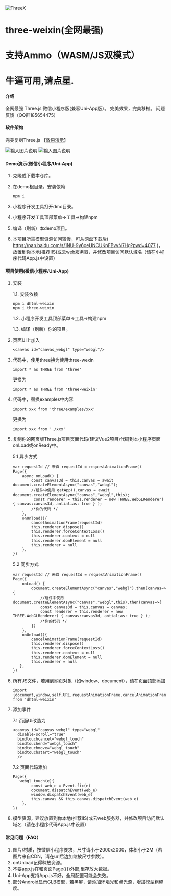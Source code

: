 ![ThreeX](ThreeX.jpeg)
# three-weixin(全网最强)
# 支持Ammo（WASM/JS双模式）
# 牛逼可用,请点星.

#### 介绍
全网最强 Three.js 微信小程序版(兼容Uni-App版）。
完美效果，完美移植。
问题反馈（QQ群185654475）

#### 软件架构
完美复刻Three.js
【[效果演示](https://www.bilibili.com/video/BV1Ed4y1q7CE)】

![输入图片说明](1.png)
![输入图片说明](2.png)



#### Demo演示(微信小程序/Uni-App)

1.  克隆或下载本仓库。
2.  在demo根目录，安装依赖

    ```
    npm i
    ```
    
3.  小程序开发工具打开dmo目录。
4.  小程序开发工具顶部菜单->工具->构建npm
5.  编译（刷新）本demo项目。
6.  本项目所需模型资源访问较慢，可从网盘下载后( https://pan.baidu.com/s/1NU-9y6oeUNCUKpFBvvN7Hg?pwd=4077 )，放置到你本地(推荐IIS)或云web服务器，并修改项目访问默认域名（请在小程序代码App.js中设置）

#### 项目使用(微信小程序/Uni-App)

1.  安装

    1.1. 安装依赖

    ```
    npm i dhtml-weixin
    npm i three-weixin
    ```

    1.2.  小程序开发工具顶部菜单->工具->构建npm

    1.3.  编译（刷新）你的项目。

2.  页面UI上加入 

    ```
    <canvas id="canvas_webgl" type="webgl"/>
    ```

3.  代码中，使用three换为使用three-wexin

    ```
    import * as THREE from 'three'
    ```
    更换为
    ```
    import * as THREE from 'three-weixin'
    ```

4.  代码中，替换examples中内容

    ```
    import xxx from 'three/examples/xxx'
    ``` 
    更换为
    ```
    import xxx from './xxx'
    ```

5.  复制你的网页版Three.js项目页面代码(建议Vue2项目)代码到本小程序页面onLoad或onReady中。

    5.1 异步方式

    ```
    var requestId // 来自 requestId = requestAnimationFrame()
    Page({
        async onLoad() {
            const canvas3d = this.canvas = await document.createElementAsync("canvas","webgl");
            //组件中使用 getApp().canvas = await document.createElementAsync("canvas","webgl",this);
             const renderer = this.renderer = new THREE.WebGLRenderer( { canvas:canvas3d, antialias: true } );
            /*你的代码 */
        },
        onUnload(){
            cancelAnimationFrame(requestId)
            this.renderer.dispose()
            this.renderer.forceContextLoss()
            this.renderer.context = null
            this.renderer.domElement = null
            this.renderer = null
        },
    })
    ```

    5.2 同步方式

    ```
    var requestId // 来自 requestId = requestAnimationFrame()
    Page({
        onLoad() {
            document.createElementAsync("canvas","webgl").then(canvas=>{
                //组件中使用 document.createElementAsync("canvas","webgl",this).then(canvas=>{
                const canvas3d = this.canvas = canvas;
                const renderer = this.renderer = new THREE.WebGLRenderer( { canvas:canvas3d, antialias: true } );
                /*你的代码 */
            })
        },
        onUnload(){
            cancelAnimationFrame(requestId)
            this.renderer.dispose()
            this.renderer.forceContextLoss()
            this.renderer.context = null
            this.renderer.domElement = null
            this.renderer = null
       },
    })
    ```

6.  所有JS文件，若用到网页对象（如window、document），请在页面顶部添加 
    ```
    import {document,window,self,URL,requestAnimationFrame,cancelAnimationFrame,Event} from 'dhtml-weixin'
    ```

7.  添加事件

    7.1 页面UI改造为
      ```
     <canvas id="canvas_webgl" type="webgl"
        disable-scroll="true"
        bindtouchcancel="webgl_touch"
        bindtouchend="webgl_touch"
        bindtouchmove="webgl_touch"
        bindtouchstart="webgl_touch"
        />
    ```

    7.2 页面代码添加

    ```
    Page({
       webgl_touch(e){
            const web_e = Event.fix(e)
            document.dispatchEvent(web_e)
            window.dispatchEvent(web_e)
            this.canvas && this.canvas.dispatchEvent(web_e)
        },
    })
    ```

8.  模型资源，建议放置到你本地(推荐IIS)或云web服务器，并修改项目访问默认域名（请在小程序代码App.js中设置）


#### 常见问题（FAQ）

1. 图片/材质，按微信小程序要求，尺寸请小于2000x2000，体积小于2M（若图片来自CDN，请在url后边加缩放尺寸参数）。
2. onUnload记得释放资源。
3. 不要app.js在和页面Page({})外部,里存放大数据。
4. Uni-App支持App.js不好，全局配置可能会失效。
5. 部分Android显示GLB模型，若黑屏，请添加环境光和点光源，增加模型粗糙度。
